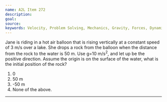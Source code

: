 ```yaml
---
name: A2L Item 272
description: 
goal: 
source: 
keywords: Velocity, Problem Solving, Mechanics, Gravity, Forces, Dynamics, Displacement, Acceleration
---
```


Jane is riding in a hot air balloon that is rising vertically at a
constant speed of 3 m/s over a lake. She drops a rock from the balloon
when the distance from the rock to the water is 50 m.  Use g=10
m/s<sup>2</sup>, and let up be the positive direction. Assume the origin
is on the surface of the water, what is the initial position of the
rock?

1. 0
2. 50 m
3. -50 m
4. None of the above.

<hr/>


